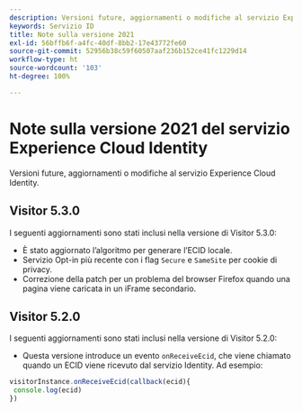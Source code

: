 ```yaml
---
description: Versioni future, aggiornamenti o modifiche al servizio Experience Cloud Identity.
keywords: Servizio ID
title: Note sulla versione 2021
exl-id: 56bffb6f-a4fc-40df-8bb2-17e43772fe60
source-git-commit: 52956b38c59f60507aaf236b152ce41fc1229d14
workflow-type: ht
source-wordcount: '103'
ht-degree: 100%

---
```


# Note sulla versione 2021 del servizio Experience Cloud Identity

Versioni future, aggiornamenti o modifiche al servizio Experience Cloud Identity.

## Visitor 5.3.0

I seguenti aggiornamenti sono stati inclusi nella versione di Visitor 5.3.0:

* È stato aggiornato l’algoritmo per generare l’ECID locale.
* Servizio Opt-in più recente con i flag `Secure` e `SameSite` per cookie di privacy.
* Correzione della patch per un problema del browser Firefox quando una pagina viene caricata in un iFrame secondario.

## Visitor 5.2.0

I seguenti aggiornamenti sono stati inclusi nella versione di Visitor 5.2.0:

* Questa versione introduce un evento `onReceiveEcid`, che viene chiamato quando un ECID viene ricevuto dal servizio Identity. Ad esempio:

```js
visitorInstance.onReceiveEcid(callback(ecid){
 console.log(ecid)
})
```
